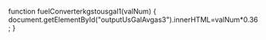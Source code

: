 function fuelConverterkgstousgal1(valNum)
{
  document.getElementById("outputUsGalAvgas3").innerHTML=valNum*0.36;
}
